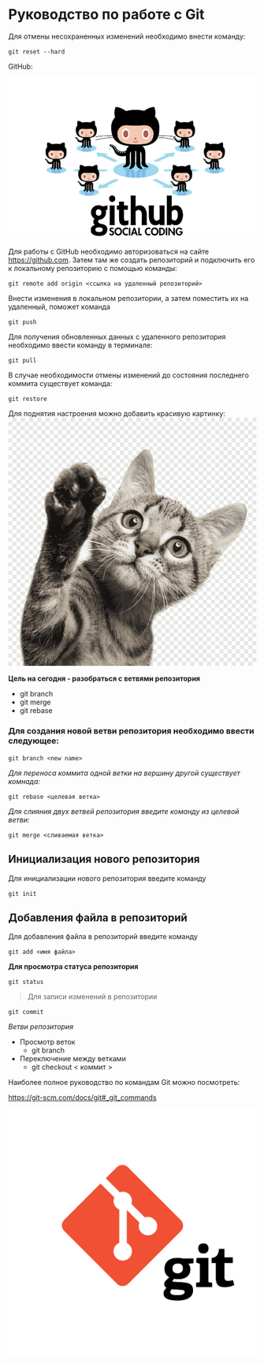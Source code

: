 # Руководство по работе с Git


Для отмены несохраненных изменений необходимо внести команду:

```
git reset --hard
```

GitHub:

![github](github.jpg)

Для работы с GitHub необходимо авторизоваться на сайте <https://github.com>. Затем там же создать репозиторий и подключить его к локальному репозиторию с помощью команды:
```
git remote add origin <ссылка на удаленный репозиторий>
```

Внести изменения в локальном репозитории, а затем поместить их на удаленный, поможет команда
```
git push
```
Для получения обновленных данных с удаленного репозитория необходимо ввести команду в терминале:

```
git pull
```
В случае необходимости отмены изменений до состояния последнего коммита существует команда:
```
git restore
```


Для поднятия настроения можно добавить красивую картинку:
![hicat](hicat.png)

**Цель на сегодня - разобраться с ветвями репозитория**

- git branch
- git merge
- git rebase

### Для создания новой ветви репозитория необходимо ввести следующее:
```
git branch <new name>
```

*Для переноса коммита одной ветки на вершину другой существует комнада:*
```
git rebase <целевая ветка>
```


*Для слияния двух ветвей репозитория введите команду из целевой ветви:*
```
git merge <сливаемая ветка>
```


## Инициализация нового репозитория

Для инициализации нового репозитория введите команду
```
git init 
```

## Добавления файла в репозиторий

Для добавления файла в репозиторий введите команду
```
git add <имя файла>
```


**Для просмотра статуса репозитория**

```
git status
```

>Для записи изменений в репозитории

```
git commit
```
*Ветви репозитория*

- Просмотр веток
    - git branch
- Переключение между ветками
    - git checkout < коммит >

Наиболее полное руководство по командам Git можно посмотреть:

<https://git-scm.com/docs/git#_git_commands>

![git logo](git_logo.png)


